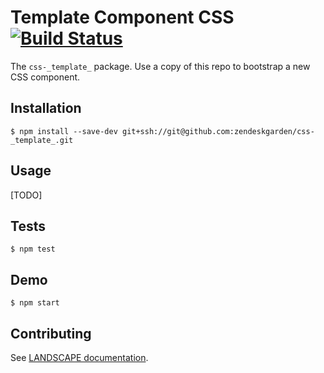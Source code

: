 # Template Component CSS [![Build Status](https://travis-ci.com/zendeskgarden/css-_template_.svg?token=dDt9s6smCMgz269xNbpz&branch=master)](https://travis-ci.com/zendeskgarden/css-_template_)

The `css-_template_` package. Use a copy of this repo to bootstrap a new
CSS component.

## Installation

    $ npm install --save-dev git+ssh://git@github.com:zendeskgarden/css-_template_.git

## Usage

[TODO]

## Tests

    $ npm test

## Demo

    $ npm start

## Contributing

See [LANDSCAPE
documentation](https://github.com/zendeskgarden/LANDSCAPE/wiki/Contributing).
